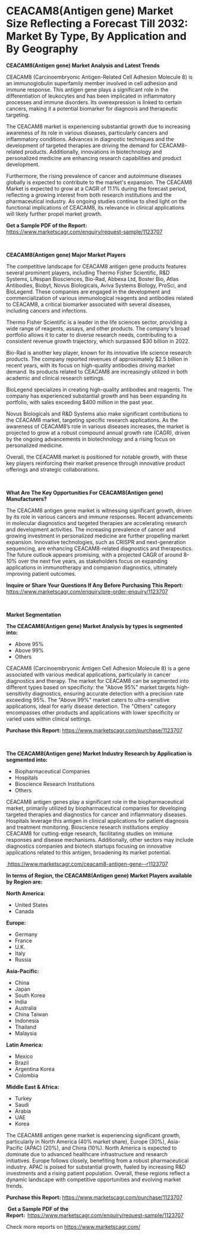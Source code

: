 <p><h1>CEACAM8(Antigen gene) Market Size Reflecting a Forecast Till 2032: Market By Type, By Application and By Geography</h1></p><p><strong>CEACAM8(Antigen gene) Market Analysis and Latest Trends</strong></p>
<p><p>CEACAM8 (Carcinoembryonic Antigen-Related Cell Adhesion Molecule 8) is an immunoglobulin superfamily member involved in cell adhesion and immune response. This antigen gene plays a significant role in the differentiation of leukocytes and has been implicated in inflammatory processes and immune disorders. Its overexpression is linked to certain cancers, making it a potential biomarker for diagnosis and therapeutic targeting.</p><p>The CEACAM8 market is experiencing substantial growth due to increasing awareness of its role in various diseases, particularly cancers and inflammatory conditions. Advances in diagnostic techniques and the development of targeted therapies are driving the demand for CEACAM8-related products. Additionally, innovations in biotechnology and personalized medicine are enhancing research capabilities and product development.</p><p>Furthermore, the rising prevalence of cancer and autoimmune diseases globally is expected to contribute to the market's expansion. The CEACAM8 Market is expected to grow at a CAGR of 11.1% during the forecast period, reflecting a growing interest from both research institutions and the pharmaceutical industry. As ongoing studies continue to shed light on the functional implications of CEACAM8, its relevance in clinical applications will likely further propel market growth.</p></p>
<p><strong>Get a Sample PDF of the Report:&nbsp;</strong> <a href="https://www.marketscagr.com/enquiry/request-sample/1123707?utm_campaign=2655&utm_medium=2&utm_source=Github&utm_content=ia&utm_term=03032025&utm_id=ceacam8antigen-gene">https://www.marketscagr.com/enquiry/request-sample/1123707</a></p>
<p>&nbsp;</p>
<p><strong>CEACAM8(Antigen gene) Major Market Players</strong></p>
<p><p>The competitive landscape for CEACAM8 antigen gene products features several prominent players, including Thermo Fisher Scientific, R&D Systems, Lifespan Biosciences, Bio-Rad, Abbexa Ltd, Boster Bio, Atlas Antibodies, Biobyt, Novus Biologicals, Aviva Systems Biology, ProSci, and BioLegend. These companies are engaged in the development and commercialization of various immunological reagents and antibodies related to CEACAM8, a critical biomarker associated with several diseases, including cancers and infections.</p><p>Thermo Fisher Scientific is a leader in the life sciences sector, providing a wide range of reagents, assays, and other products. The company's broad portfolio allows it to cater to diverse research needs, contributing to a consistent revenue growth trajectory, which surpassed $30 billion in 2022.</p><p>Bio-Rad is another key player, known for its innovative life science research products. The company reported revenues of approximately $2.5 billion in recent years, with its focus on high-quality antibodies driving market demand. Its products related to CEACAM8 are increasingly utilized in both academic and clinical research settings.</p><p>BioLegend specializes in creating high-quality antibodies and reagents. The company has experienced substantial growth and has been expanding its portfolio, with sales exceeding $400 million in the past year. </p><p>Novus Biologicals and R&D Systems also make significant contributions to the CEACAM8 market, targeting specific research applications. As the awareness of CEACAM8’s role in various diseases increases, the market is projected to grow at a robust compound annual growth rate (CAGR), driven by the ongoing advancements in biotechnology and a rising focus on personalized medicine.</p><p>Overall, the CEACAM8 market is positioned for notable growth, with these key players reinforcing their market presence through innovative product offerings and strategic collaborations.</p></p>
<p>&nbsp;</p>
<p><strong>What Are The Key Opportunities For CEACAM8(Antigen gene) Manufacturers?</strong></p>
<p><p>The CEACAM8 antigen gene market is witnessing significant growth, driven by its role in various cancers and immune responses. Recent advancements in molecular diagnostics and targeted therapies are accelerating research and development activities. The increasing prevalence of cancer and growing investment in personalized medicine are further propelling market expansion. Innovative technologies, such as CRISPR and next-generation sequencing, are enhancing CEACAM8-related diagnostics and therapeutics. The future outlook appears promising, with a projected CAGR of around 8-10% over the next five years, as stakeholders focus on expanding applications in immunotherapy and companion diagnostics, ultimately improving patient outcomes.</p></p>
<p><strong>Inquire or Share Your Questions If Any Before Purchasing This Report:</strong> <a href="https://www.marketscagr.com/enquiry/pre-order-enquiry/1123707?utm_campaign=2655&utm_medium=2&utm_source=Github&utm_content=ia&utm_term=03032025&utm_id=ceacam8antigen-gene">https://www.marketscagr.com/enquiry/pre-order-enquiry/1123707</a></p>
<p>&nbsp;</p>
<p><strong>Market Segmentation</strong></p>
<p><strong>The CEACAM8(Antigen gene) Market Analysis by types is segmented into:</strong></p>
<p><ul><li>Above 95%</li><li>Above 99%</li><li>Others</li></ul></p>
<p><p>CEACAM8 (Carcinoembryonic Antigen Cell Adhesion Molecule 8) is a gene associated with various medical applications, particularly in cancer diagnostics and therapy. The market for CEACAM8 can be segmented into different types based on specificity: the "Above 95%" market targets high-sensitivity diagnostics, ensuring accurate detection with a precision rate exceeding 95%. The "Above 99%" market caters to ultra-sensitive applications, ideal for early disease detection. The "Others" category encompasses other products and applications with lower specificity or varied uses within clinical settings.</p></p>
<p><strong>Purchase this Report:&nbsp;</strong><a href="https://www.marketscagr.com/purchase/1123707?utm_campaign=2655&utm_medium=2&utm_source=Github&utm_content=ia&utm_term=03032025&utm_id=ceacam8antigen-gene">https://www.marketscagr.com/purchase/1123707</a></p>
<p>&nbsp;</p>
<p><strong>The CEACAM8(Antigen gene) Market Industry Research by Application is segmented into:</strong></p>
<p><ul><li>Biopharmaceutical Companies</li><li>Hospitals</li><li>Bioscience Research Institutions</li><li>Others</li></ul></p>
<p><p>CEACAM8 antigen genes play a significant role in the biopharmaceutical market, primarily utilized by biopharmaceutical companies for developing targeted therapies and diagnostics for cancer and inflammatory diseases. Hospitals leverage this antigen in clinical applications for patient diagnosis and treatment monitoring. Bioscience research institutions employ CEACAM8 for cutting-edge research, facilitating studies on immune responses and disease mechanisms. Additionally, other sectors may include diagnostics companies and biotech startups focusing on innovative applications related to this antigen, broadening its market potential.</p></p>
<p><a href="https://www.marketscagr.com/ceacam8-antigen-gene--r1123707?utm_campaign=2655&utm_medium=2&utm_source=Github&utm_content=ia&utm_term=03032025&utm_id=ceacam8antigen-gene">&nbsp;https://www.marketscagr.com/ceacam8-antigen-gene--r1123707</a></p>
<p><strong>In terms of Region, the CEACAM8(Antigen gene) Market Players available by Region are:</strong></p>
<p>
    <p> <strong> North America: </strong>
        <ul>
            <li>United States</li>
            <li>Canada</li>
        </ul>
        </p> 
    <p> <strong> Europe: </strong>
        <ul>
            <li>Germany</li>
            <li>France</li>
            <li>U.K.</li>
            <li>Italy</li>
            <li>Russia</li>
        </ul>
        </p> 
    <p> <strong> Asia-Pacific: </strong>
        <ul>
            <li>China</li>
            <li>Japan</li>
            <li>South Korea</li>
            <li>India</li>
            <li>Australia</li>
            <li>China Taiwan</li>
            <li>Indonesia</li>
            <li>Thailand</li>
            <li>Malaysia</li>
        </ul>
        </p> 
    <p> <strong> Latin America: </strong>
        <ul>
            <li>Mexico</li>
            <li>Brazil</li>
            <li>Argentina Korea</li>
            <li>Colombia</li>
        </ul>
        </p> 
    <p> <strong> Middle East & Africa: </strong>
        <ul>
            <li>Turkey</li>
            <li>Saudi</li>
            <li>Arabia</li>
            <li>UAE</li>
            <li>Korea</li>
        </ul>
    </p>
    </p>
<p><p>The CEACAM8 antigen gene market is experiencing significant growth, particularly in North America (40% market share), Europe (30%), Asia-Pacific (APAC) (20%), and China (10%). North America is expected to dominate due to advanced healthcare infrastructure and research initiatives. Europe follows closely, benefiting from a robust pharmaceutical industry. APAC is poised for substantial growth, fueled by increasing R&D investments and a rising patient population. Overall, these regions reflect a dynamic landscape with competitive opportunities and evolving market trends.</p></p>
<p><strong>Purchase this Report: </strong><a href="https://www.marketscagr.com/purchase/1123707?utm_campaign=2655&utm_medium=2&utm_source=Github&utm_content=ia&utm_term=03032025&utm_id=ceacam8antigen-gene">https://www.marketscagr.com/purchase/1123707</a></p>
<p>&nbsp;<strong>Get a Sample PDF of the Report:&nbsp;&nbsp;</strong><a href="https://www.marketscagr.com/enquiry/request-sample/1123707?utm_campaign=2655&utm_medium=2&utm_source=Github&utm_content=ia&utm_term=03032025&utm_id=ceacam8antigen-gene">https://www.marketscagr.com/enquiry/request-sample/1123707</a></p>
<p><strong></strong></p>
<p>Check more reports on <a href="https://www.marketscagr.com/?utm_campaign=2655&utm_medium=2&utm_source=Github&utm_content=ia&utm_term=03032025&utm_id=ceacam8antigen-gene">https://www.marketscagr.com/</a></p>